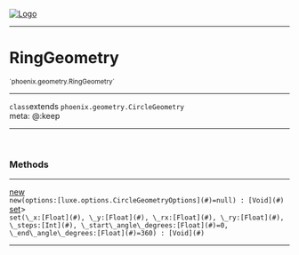 
[![Logo](../../../images/logo.png)](../../../api/index.html)

---



<h1>RingGeometry</h1>
<small>`phoenix.geometry.RingGeometry`</small>



---

`class`extends <code><span>phoenix.geometry.CircleGeometry</span></code>
<span class="meta">
<br/>meta: @:keep
</span>


---


&nbsp;
&nbsp;










<h3>Methods</h3> <hr/><span class="method apipage">
            <a name="new"><a class="lift" href="#new">new</a></a><div class="clear"></div>
            <code class="signature apipage">new(options:[luxe.options.CircleGeometryOptions](#)<span>=null</span>) : [Void](#)</code><br/><span class="small_desc_flat"></span>
        </span>
    <span class="method apipage">
            <a name="set"><a class="lift" href="#set">set</a></a><a title="inherited from phoenix.geometry.CircleGeometry" class="tooltip inherited">&gt;</a><div class="clear"></div>
            <code class="signature apipage">set(\_x:[Float](#)<span></span>, \_y:[Float](#)<span></span>, \_rx:[Float](#)<span></span>, \_ry:[Float](#)<span></span>, \_steps:[Int](#)<span></span>, \_start\_angle\_degrees:[Float](#)<span>=0</span>, \_end\_angle\_degrees:[Float](#)<span>=360</span>) : [Void](#)</code><br/><span class="small_desc_flat"></span>
        </span>
    






---

&nbsp;
&nbsp;
&nbsp;
&nbsp;
